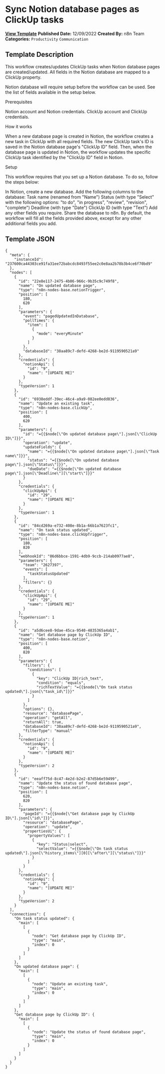 # Sync Notion database pages as ClickUp tasks

**[View Template](https://n8n.io/workflows/1835-/)**  **Published Date:** 12/09/2022  **Created By:** n8n Team  **Categories:** `Productivity` `Communication`  

## Template Description

This workflow creates/updates ClickUp tasks when Notion database pages are created/updated. All fields in the Notion database are mapped to a ClickUp property.

Notion database will require setup before the workflow can be used. See the list of fields available in the setup below.

Prerequisites

Notion account and Notion credentials.
ClickUp account and ClickUp credentials.

How it works

When a new database page is created in Notion, the workflow creates a new task in ClickUp with all required fields.
The new ClickUp task's ID is saved in the Notion database page's "ClickUp ID" field.
Then, when the database page is updated in Notion, the workflow updates the specific ClickUp task identified by the "ClickUp ID" field in Notion.

Setup

This workflow requires that you set up a Notion database. To do so, follow the steps below:

In Notion, create a new database.
Add the following columns to the database:
    Task name (renamed from "Name")
    Status (with type "Select" with the following options: "to do", "in progress", "review", "revision", "complete")
    Deadline (with type "Date")
    ClickUp ID (with type "Text")
    Add any other fields you require.
Share the database to n8n.
By default, the workflow will fill all the fields provided above, except for any other additional fields you add.

## Template JSON

```
{
  "meta": {
    "instanceId": "237600ca44303ce91fa31ee72babcdc8493f55ee2c0e8aa2b78b3b4ce6f70bd9"
  },
  "nodes": [
    {
      "id": "22e8e117-2475-4b06-966c-9b35c9c749f8",
      "name": "On updated database page",
      "type": "n8n-nodes-base.notionTrigger",
      "position": [
        180,
        620
      ],
      "parameters": {
        "event": "pagedUpdatedInDatabase",
        "pollTimes": {
          "item": [
            {
              "mode": "everyMinute"
            }
          ]
        },
        "databaseId": "38aa89c7-defd-4268-be2d-9119590521a9"
      },
      "credentials": {
        "notionApi": {
          "id": "9",
          "name": "[UPDATE ME]"
        }
      },
      "typeVersion": 1
    },
    {
      "id": "6938eddf-39ec-46c4-a9a9-082ee0edd836",
      "name": "Update an existing task",
      "type": "n8n-nodes-base.clickUp",
      "position": [
        400,
        620
      ],
      "parameters": {
        "id": "={{$node[\"On updated database page\"].json[\"ClickUp ID\"]}}",
        "operation": "update",
        "updateFields": {
          "name": "={{$node[\"On updated database page\"].json[\"Task name\"]}}",
          "status": "={{$node[\"On updated database page\"].json[\"Status\"]}}",
          "dueDate": "={{$node[\"On updated database page\"].json[\"Deadline\"][\"start\"]}}"
        }
      },
      "credentials": {
        "clickUpApi": {
          "id": "29",
          "name": "[UPDATE ME]"
        }
      },
      "typeVersion": 1
    },
    {
      "id": "84cd269a-e732-408e-8b1a-66b1a7623fc1",
      "name": "On task status updated",
      "type": "n8n-nodes-base.clickUpTrigger",
      "position": [
        180,
        820
      ],
      "webhookId": "86d6bbce-1591-4db9-9ccb-214ab0977ae8",
      "parameters": {
        "team": "2627397",
        "events": [
          "taskStatusUpdated"
        ],
        "filters": {}
      },
      "credentials": {
        "clickUpApi": {
          "id": "29",
          "name": "[UPDATE ME]"
        }
      },
      "typeVersion": 1
    },
    {
      "id": "a5d6cee8-9dae-45ca-9540-4835365a4ab1",
      "name": "Get database page by ClickUp ID",
      "type": "n8n-nodes-base.notion",
      "position": [
        400,
        820
      ],
      "parameters": {
        "filters": {
          "conditions": [
            {
              "key": "ClickUp ID|rich_text",
              "condition": "equals",
              "richTextValue": "={{$node[\"On task status updated\"].json[\"task_id\"]}}"
            }
          ]
        },
        "options": {},
        "resource": "databasePage",
        "operation": "getAll",
        "returnAll": true,
        "databaseId": "38aa89c7-defd-4268-be2d-9119590521a9",
        "filterType": "manual"
      },
      "credentials": {
        "notionApi": {
          "id": "9",
          "name": "[UPDATE ME]"
        }
      },
      "typeVersion": 2
    },
    {
      "id": "eeaff75d-8c47-4e2d-b2e2-87d5b6e59499",
      "name": "Update the status of found database page",
      "type": "n8n-nodes-base.notion",
      "position": [
        620,
        820
      ],
      "parameters": {
        "pageId": "={{$node[\"Get database page by ClickUp ID\"].json[\"id\"]}}",
        "resource": "databasePage",
        "operation": "update",
        "propertiesUi": {
          "propertyValues": [
            {
              "key": "Status|select",
              "selectValue": "={{$node[\"On task status updated\"].json[\"history_items\"][0][\"after\"][\"status\"]}}"
            }
          ]
        }
      },
      "credentials": {
        "notionApi": {
          "id": "9",
          "name": "[UPDATE ME]"
        }
      },
      "typeVersion": 2
    }
  ],
  "connections": {
    "On task status updated": {
      "main": [
        [
          {
            "node": "Get database page by ClickUp ID",
            "type": "main",
            "index": 0
          }
        ]
      ]
    },
    "On updated database page": {
      "main": [
        [
          {
            "node": "Update an existing task",
            "type": "main",
            "index": 0
          }
        ]
      ]
    },
    "Get database page by ClickUp ID": {
      "main": [
        [
          {
            "node": "Update the status of found database page",
            "type": "main",
            "index": 0
          }
        ]
      ]
    }
  }
}
```
